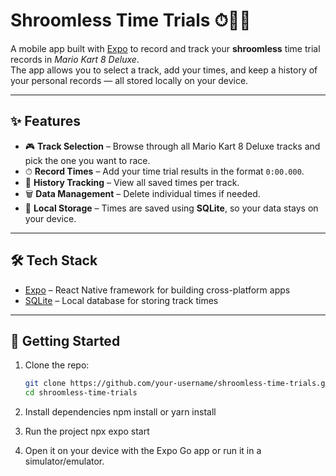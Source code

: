 # Shroomless Time Trials ⏱🍄🚫

A mobile app built with [Expo](https://expo.dev/) to record and track your **shroomless** time trial records in *Mario Kart 8 Deluxe*.  
The app allows you to select a track, add your times, and keep a history of your personal records — all stored locally on your device.

---

## ✨ Features

- 🎮 **Track Selection** – Browse through all Mario Kart 8 Deluxe tracks and pick the one you want to race.  
- ⏱ **Record Times** – Add your time trial results in the format `0:00.000`.  
- 📜 **History Tracking** – View all saved times per track.  
- 🗑 **Data Management** – Delete individual times if needed.  
- 💾 **Local Storage** – Times are saved using **SQLite**, so your data stays on your device.  

---

## 🛠 Tech Stack

- [Expo](https://expo.dev/) – React Native framework for building cross-platform apps  
- [SQLite](https://docs.expo.dev/versions/latest/sdk/sqlite/) – Local database for storing track times  

---

## 🚀 Getting Started

1. Clone the repo:
   ```bash
   git clone https://github.com/your-username/shroomless-time-trials.git
   cd shroomless-time-trials

2. Install dependencies
npm install
or
yarn install

3. Run the project
npx expo start

4. Open it on your device with the Expo Go app or run it in a simulator/emulator.